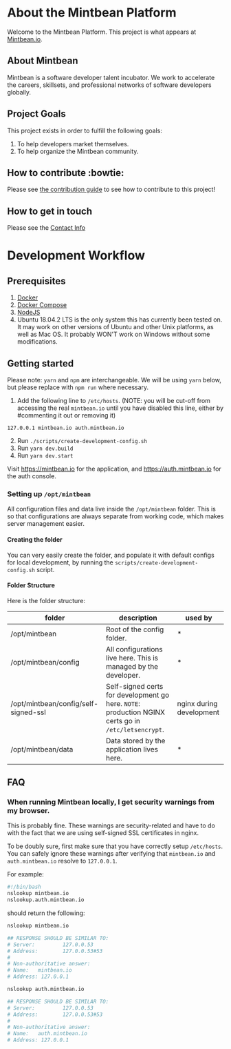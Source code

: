 # About the Mintbean Platform

Welcome to the Mintbean Platform. This project is what appears at [Mintbean.io](https://mintbean.io).

## About Mintbean

Mintbean is a software developer talent incubator. We work to accelerate the careers, skillsets, and professional networks of software developers globally.

## Project Goals

This project exists in order to fulfill the following goals:

1. To help developers market themselves.
3. To help organize the Mintbean community.

## How to contribute :bowtie:

Please see [the contribution guide](documentation/contributing.md) to see how to contribute to this project!

## How to get in touch

Please see the [Contact Info](documentation/contact.md)

# Development Workflow

## Prerequisites

1. [Docker](https://www.docker.com/)
1. [Docker Compose](https://docs.docker.com/compose/)
1. [NodeJS](https://nodejs.org/en/)
1. Ubuntu 18.04.2 LTS is the only system this has currently been tested on. It may work on other versions of Ubuntu and other Unix platforms, as well as Mac OS. It probably WON'T work on Windows without some modifications.

## Getting started

Please note: `yarn` and `npm` are interchangeable. 
We will be using `yarn` below, but please replace with `npm run` where necessary.

1. Add the following line to `/etc/hosts`. (NOTE: you will be cut-off from accessing the real `mintbean.io` until you have disabled this line, either by #commenting it out or removing it)
```
127.0.0.1 mintbean.io auth.mintbean.io
```
2. Run `./scripts/create-development-config.sh`
3. Run `yarn dev.build`
4. Run `yarn dev.start`


Visit https://mintbean.io for the application, and https://auth.mintbean.io for the auth console.

<!--
1. Fork and clone this project. [See guide](./documentation/fork-clone.md)
1. Run `yarn install`
1. Run `npm link` to gain access to the `bean` command. Verify your installation by running `bean --help`
1. Run `bean --help` to see available `bean` commands
-->

### Setting up `/opt/mintbean`

All configuration files and data live inside the `/opt/mintbean` folder. 
This is so that configurations are always separate from working code, which makes server management easier.

#### Creating the folder

You can very easily create the folder, and populate it with default configs for local development, by running the `scripts/create-development-config.sh` script.

#### Folder Structure

Here is the folder structure:

| folder | description | used by |
| ------- | ------- | ------ |
| /opt/mintbean | Root of the config folder. | * |
| /opt/mintbean/config | All configurations live here. This is managed by the developer. | * |
| /opt/mintbean/config/self-signed-ssl | Self-signed certs for development go here. `NOTE`: production NGINX certs go in `/etc/letsencrypt`. | nginx during development |
| /opt/mintbean/data | Data stored by the application lives here. | * |

## FAQ

<!--
### The `bean` command doesn't work for me.

You can try the following steps:

1. Make sure you have run `npm link`.
1. Try running `npm unlink` then `npm link`.
1. Try opening a new terminal, then running `bean --help`.
-->

### When running Mintbean locally, I get security warnings from my browser.

This is probably fine. These warnings are security-related and have to do with the fact that we are using self-signed SSL certificates in nginx.

To be doubly sure, first make sure that you have correctly setup `/etc/hosts`. You can safely ignore these warnings after verifying that `mintbean.io` and `auth.mintbean.io` resolve to `127.0.0.1`. 

For example:

```bash
#!/bin/bash
nslookup mintbean.io
nslookup.auth.mintbean.io
```

should return the following:

```bash
nslookup mintbean.io

## RESPONSE SHOULD BE SIMILAR TO:
# Server:         127.0.0.53
# Address:        127.0.0.53#53
# 
# Non-authoritative answer:
# Name:   mintbean.io
# Address: 127.0.0.1

nslookup auth.mintbean.io

## RESPONSE SHOULD BE SIMILAR TO:
# Server:         127.0.0.53
# Address:        127.0.0.53#53
# 
# Non-authoritative answer:
# Name:   auth.mintbean.io
# Address: 127.0.0.1
```